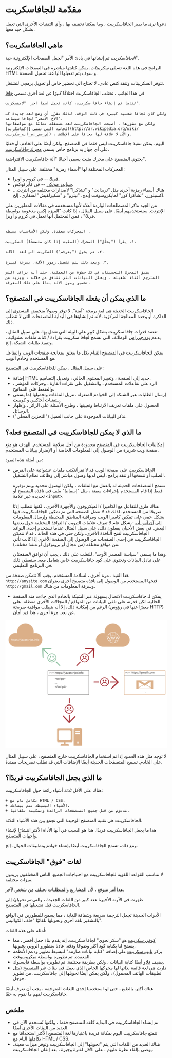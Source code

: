 # مقدّمة للجافاسكربت

دعونا نرى ما يميز الجافاسكريبت ، وما يمكننا تحقيقه بها ، وأي التقنيات الأخرى التي تعمل بشكل جيد معها.

## ماهي الجافاسكربت؟

*الجافاسكربت* تم إنشائها في بادئ الأمر "لجعل الصفحات الإلكترونية حية".

البرامج في هذه اللغة تسمّي *سكريبتات*. يمكن كتابتها مباشرة في الصفحات الإلكترونية HTML و  سوف يتم تفعيلها آليا عند تحميل الصفحة.

تتوفر السكريبتات وتنفذ كنص عادي. لا تحتاج الى تحضير خاص أو تحويل برمجي لتشتغل.

في هذا الجانب ، تختلف الجافاسكربت اختلافًا كبيرًا عن لغة أخرى تسمى [جافا](https://ar.wikipedia.org/wiki/جافا_(لغة_برمجة))

```smart header="لماذا تم تسميتها<u>جافا</u>سكريبت؟" 
عندما تم إنشاء جافا سكريبت، كانت تحمل اسما اخر  "لايفسكربت".

ولكن كان لجافا شعبية كبيره في ذلك الوقت، لذلك تقرّر أن وضع لغة جديدة كـ "الأخ الأصغر" لجافا سيساعد.
ولكن مع تطورها ، أصبحت الجافاسكريبت لغة مستقلة تمامًا مع مواصفاتها الخاصة التي تسمى [إكماسكربت](http://ar.wikipedia.org/wiki/إي_سي_إم_ايه_سكريبت) ، والآن لا علاقة لها بجافا على الإطلاق.
``` 
اليوم، يمكن تنفيذ جافاسكريبت ليس فقط في المتصفح، ولكن أيضًا على الخادم، أو فعليًا على أي جهاز به برنامج خاص يسمى [محرك جافاسكريبت](https://ar.wikipedia.org/wiki/محرك_جافا_سكريبت).

يحتوي المتصفح على محرك مثبت يسمى أحيانًا "آلة جافاسكريبت الافتراضية".

المحركات المختلفة لها "أسماء رمزية" مختلفة. على سبيل المثال:

- [في8](https://ar.wikipedia.org/wiki/كروم_في_8) -- في كروم و اوبرا.
- [سبايدر مونكي](https://ar.wikipedia.org/wiki/سبايدر_مونكي_(محرك_جافا_سكريبت)) -- في فايرفوكس.
- ...هناك أسماء رمزية أخرى مثل  "تريدانت" و "تشاكرا" لاصدارات مختلفه من انترنت اكسبلورر، "تشاكرا كور" لمايكروسوفت إيدج،  "نيترو" و "سكيرلفيش" لسفاري، إلخ. 

من الجيد تذكر المصطلحات الواردة أعلاه لأنها مستخدمة في مقالات المطورين على الإنترنت. سنستخدمهم أيضًا. على سبيل المثال ، إذا كانت "الميزة إكس مدعومة بواسطة في8" ، فمن المحتمل أنها تعمل في كروم و أوبرا.

```smart header="كيف تعمل المحركات؟"

المحركات معقدة. ولكن الأساسيات بسيطه .

١. يقرأ ("يحلّل") المحرك (المثبت إذا كان متصفحًا) السكريبت.

٢. ثم يحول ("يترجم") السكربت الى لغة  الآلة.

٣. وبعد ذلك يتم تشغيل رموز الآلة، بسرعة كبيرة.

يطبق المحرك التحسينات في كل خطوة من العملية. حتى أنه يراقب النص المترجم أثناء تشغيله ، ويحلل البيانات التي تتدفق من خلاله ، ويزيد من تحسين رموز الآلة بناءً على تلك المعرفة.
```

## ما الذي يمكن أن يفعله الجافاسكريبت في المتصفح؟

الجافاسكريبت الحديثة هي لغة برمجة "آمنة". لا توفر وصولاً منخفض المستوى إلى الذاكرة أو وحدة المعالجة المركزية، لأنه تم إنشاؤها في البداية للمتصفحات التي لا تتطلب ذلك.

تعتمد قدرات جافا سكريبت بشكل كبير على البيئة التي تعمل بها. على سبيل المثال ، يدعم [نود.جي إس](https://ar.wikipedia.org/wiki/نود.جي_إس) 
الوظائف التي تسمح لجافا سكريبت بقراءة / كتابة ملفات عشوائية ، وتنفيذ طلبات الشبكة، إلخ.

يمكن للجافاسكريبت في المتصفح القيام بكل ما يتعلق بمعالجة صفحات الويب والتفاعل مع المستخدم وخادم الويب.

على سبيل المثال ، يمكن للجافاسكريبت في المتصفح:

- إضافة HTML جديد إلى الصفحة ، وتغيير المحتوى الحالي ، وتعديل التصاميم.
- الرد على تفاعلات المستخدم ، والتشغيل على نقرات الفأرة ، وحركات المؤشر ، والضغط على المفاتيح.
- إرسال الطلبات عبر الشبكة إلى الخوادم المنعزلة ،تنزيل الملفات وتحميلها (ما يسمى بـتقنيات [أجاكس](https://ar.wikipedia.org/wiki/أجاكس) و [كوميت](https://en.wikipedia.org/wiki/Comet_(programming)).
- الحصول على ملفات تعريف الارتباط وتعيينها ، وطرح الأسئلة على الزائر ، وإظهار الرسائل.
- تذكر البيانات الموجودة على جانب العميل ("التخزين المحلي").

## ما الذي لا يمكن للجافاسكريبت في المتصفح فعله؟

إمكانيات الجافاسكريبت في المتصفح محدودة من أجل سلامة المستخدم. الهدف هو منع صفحة ويب شريرة من الوصول إلى المعلومات الخاصة أو الإضرار ببيانات المستخدم.

من أمثلة هذه القيود:

- الجافاسكريبت على صفحة الويب قد لا تقرأ/تكتب ملفات عشوائية على القرص الصلب أو تنسخها أو تنفذ برامج. ليس لديها وصول مباشر إلى وظائف نظام التشغيل.

    تسمح المتصفحات الحديثة له بالعمل مع الملفات ، ولكن الوصول محدود ويتم توفيره فقط إذا قام المستخدم بإجراءات معينة ، مثل "إسقاط" ملف في نافذة المتصفح أو تحديده عبر علامة `<input>`.

    هناك طرق للتفاعل مع الكاميرا / الميكروفون والأجهزة الأخرى ، لكنها تتطلب إذنًا صريحًا من المستخدم. لذلك قد لا تعمل الصفحة التي تم تمكين الجافاسكريبت فيها بشكل خفي على تمكين كاميرا الويب ومراقبة المناطق المحيطة وإرسال المعلومات إلى [آن آس أيه](https://ar.wikipedia.org/wiki/وكالة_الأمن_القومي_الأمريكية)
-بشكل عام لا تعرف علامات التبويب / النوافذ المختلفة حول بعضها البعض. في بعض الأحيان يفعلون ذلك، على سبيل المثال عندما تستخدم إحدى النوافذ الجافاسكريبت لفتح النافذة الأخرى. ولكن حتى في هذه الحالة ، قد لا تتمكن الجافاسكريبت في إحدى الصفحات من الوصول إلى الصفحة الأخرى إذا كانت تأتي من مواقع مختلفة (من مجال أو بروتوكول أو منفذ مختلف).

    وهذا ما يسمى "سياسة المصدر الأوحد". للتغلب على ذلك ، يجب أن توافق *الصفحتان* على تبادل البيانات وتحتوي على كود جافاسكريبت خاص يتعامل معه. سنغطي ذلك في البرنامج التعليمي.
    
هذا القيد ، مرة أخرى ، لسلامة المستخدم. يجب ألا تتمكن صفحة من `http://anysite.com` فتحها المستخدم من الوصول إلى نافذة متصفح أخرى بعنوان `http://gmail.com` وسرقة المعلومات من هناك.
- يمكن لـ جافاسكريبت الاتصال بسهولة عبر الشبكة بالخادم الذي جاءت منه الصفحة الحالية. لكن قدرته على تلقي البيانات من المواقع / المجالات الأخرى معطلة. على الرغم من إمكانية ذلك، إلا أنه يتطلب موافقة صريحة (معبرًا عنها في رؤوس HTTP) عن بعد. مرة أخرى ، هذا قيد أمان.

![](limitations.svg)

لا توجد مثل هذه الحدود إذا تم استخدام الجافاسكريبت خارج المتصفح ، على سبيل المثال على الخادم. تسمح المتصفحات الحديثة أيضًا الإضافات التي قد تطلب تصريحات ممتدة.

## ما الذي يجعل الجافاسكريبت فريدًا؟

هناك على الأقل *ثلاثة* أشياء رائعة حول الجافاسكريبت:

```compare
+ تكامل تام مع HTML / CSS.
+ الأشياء البسيطة تتم ببساطة.
+ مدعوم من قبل جميع المتصفحات الرائدة وتمكينه تلقائيا.
```

الجافاسكريبت هي تقنية المتصفح الوحيدة التي تجمع بين هذه الأشياء الثلاثة.

هذا ما يجعل الجافاسكريبت فريدًا. هذا هو السبب في أنها الأداة الأكثر انتشارًا لإنشاء واجهات المتصفح.

ومع ذلك، تسمح الجافاسكريبت أيضًا بإنشاء خوادم وتطبيقات الجوال، إلخ.

## لغات "فوق" الجافاسكريبت

لا تتناسب القواعد اللغوية للجافاسكريبت مع احتياجات الجميع. الناس المختلفون يريدون ميزات مختلفة.

هذا أمر متوقع ، لأن المشاريع والمتطلبات تختلف من شخص لآخر.

ظهرت في الآونة الأخيرة عدد كبير من اللغات الجديدة ، والتي *تم تحويلها* إلى الجافاسكريبت قبل تشغيلها في المتصفح.

الأدوات الحديثة تجعل الترجمة سريعة وشفافة للغاية ، مما يسمح للمطورين في الواقع بالتشفير بلغة أخرى وتحويلها تلقائيًا "خلف الكواليس".

أمثلة على هذه اللغات:

- [كوفي سكريبت](http://coffeescript.org/) هو "سكر نحوي" لجافا سكريبت. إنه يقدم بناء جمل أقصر ، مما يسمح لنا بكتابة كود أكثر وضوحًا ودقة. عادة ،مطورو الروبي يحبونها.
- يركز [تايب سكريبت](http://www.typescriptlang.org/) على إضافة "كتابة بيانات صارمة" لتبسيط تطوير ودعم الأنظمة المعقدة. تم تطويره بواسطة ميكروسوفت.
- يضيف [فلاو](http://flow.org/) أيضًا كتابة البيانات ، ولكن بطريقة مختلفة. تم تطويره بواسطة فايسبوك.
- [دارت](https://www.dartlang.org/) هي لغة قائمة بذاتها لها محركها الخاص الذي يعمل في بيئات غير المتصفح (مثل تطبيقات الهاتف المحمول) ، ولكن يمكن أيضًا تحويلها إلى جافاسكريبت. من تطوير جوجل.

هناك أكثر. بالطبع ، حتى لو استخدمنا إحدى اللغات المترجمة ، يجب أن نعرف أيضًا جافاسكريبت لفهم ما نقوم به حقًا.

## ملخص

- تم إنشاء الجافاسكريبت في البداية كلغة للمتصفح فقط ، ولكنها تُستخدم الآن في العديد من البيئات الأخرى أيضًا.
- تتمتع جافاسكريبت اليوم بمكانة فريدة باعتبارها لغة المتصفح الأكثر استخدامًا مع تكاملها التام مع HTML / CSS.
- هناك العديد من اللغات التي يتم "تحويلها" إلى الجافاسكريبت وتوفر ميزات معينة. يوصى بإلقاء نظرة عليهم ، على الأقل لفترة وجيزة ، بعد إتقان الجافاسكريبت.
